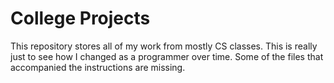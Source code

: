 # College Projects
This repository stores all of my work from mostly CS classes. This is really just to see how I changed as a programmer over time. Some of the files that accompanied the instructions are missing.   
